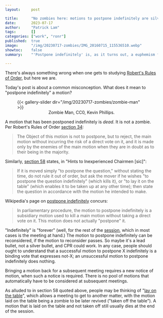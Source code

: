 ```yaml
---
layout:     post

title:      "No zombies here: motions to postpone indefinitely are silver bullets"
date:       2023-07-17
author:     "Patrick Lam"
tags:       []
categories: ["work", "ronr"]
published:  true
image:      "/img/20230717-zombies/IMG_20160715_115536510.webp"
showtoc:    false
summary:    "'Postpone indefinitely' is, as it turns out, a euphemism for 'kill'."

---
```


There's always something wrong when one gets to studying [Robert's Rules of Order](http://www.rulesonline.com/), but here we are.

Today's post is about a common misconception. What does it mean to "postpone indefinitely" a motion?

<!-- https://www.publicdomainpictures.net/en/view-image.php?image=143086&picture=zombie-man -->
<figure>
{{< gallery-slider dir="/img/20230717-zombies/zombie-man" >}}
<figcaption style="text-align:center">Zombie Man, CC0, Kevin Phillips.</figcaption>
</figure>

A motion that has been postponed indefinitely is _dead_. It is not a zombie.
Per Robert's Rules of Order [section 34](http://www.rulesonline.com/rror-05.htm#34):
> The Object of this motion is not to postpone, but to reject, the main motion without incurring the risk of a direct vote on it, and it is made only by the enemies of the main motion when they are in doubt as to their being in the majority.

Similarly, [section 58](http://www.rulesonline.com/rror-10.htm#58:14) states, in "Hints to Inexperienced Chairmen [sic]":
> If it is moved simply "to postpone the question," without stating the time, do not rule it out of order, but ask the mover if he wishes "to postpone the question indefinitely" (which kills it), or "to lay it on the table" (which enables it to be taken up at any other time); then state the question in accordance with the motion he intended to make.

Wikipedia's page on [postpone indefinitely](https://en.wikipedia.org/wiki/Postpone_indefinitely) concurs:
> In parliamentary procedure, the motion to postpone indefinitely is a subsidiary motion used to kill a main motion without taking a direct vote on it. This motion does not actually "postpone" it. 

"Indefinitely" is "forever" (well, for the rest of the
[session](https://jurassicparliament.com/meeting-or-session-in-roberts-rules/
), which in most cases is the meeting at hand.) The motion to
postpone indefinitely can be reconsidered, if the motion to reconsider
passes. So maybe it's a lead bullet, not a silver bullet, and CPR could work.
In any case, people should ought to understand that a successful motion
to postpone X indefinitely is a binding vote that expresses not-X;
an unsuccessful motion to postpone indefinitely does nothing.

Bringing a motion back for a subsequent meeting requires a new
notice of motion, when such a notice is required. There is no pool of
motions that automatically have to be considered at subsequent
meetings.

As alluded to in section 58 quoted above, people may be thinking of "[lay on the
table](https://en.wikipedia.org/wiki/Table_(parliamentary_procedure))", which allows a meeting to get to another matter, with the
motion laid on the table being a zombie to be later revived ("taken
off the table"). A motion that is laid on the table and not taken off
still usually dies at the end of the session.
